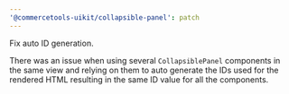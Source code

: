 ```yaml
---
'@commercetools-uikit/collapsible-panel': patch
---
```


Fix auto ID generation.

There was an issue when using several `CollapsiblePanel` components in the same view and relying on them to auto generate the IDs used for the rendered HTML resulting in the same ID value for all the components.
